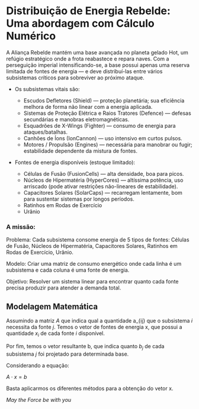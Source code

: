 # Distribuição de Energia Rebelde: Uma abordagem com Cálculo Numérico

A Aliança Rebelde mantém uma base avançada no planeta gelado Hot, um refúgio estratégico onde a frota reabastece e repara naves. Com a perseguição imperial intensificando-se, a base possui apenas uma reserva limitada de fontes de energia — e deve distribuí-las entre vários subsistemas críticos para sobreviver ao próximo ataque.

- Os subsistemas vitais são:

  - Escudos Defletores (Shield) — proteção planetária; sua eficiência melhora de forma não linear com a energia aplicada.
  - Sistemas de Proteção Elétrica e Raios Tratores (Defence) — defesas secundárias e manobras eletromagnéticas.
  - Esquadrões de X-Wings (Fighter) — consumo de energia para ataques/batalhas.
  - Canhões de Íons (IonCannon) — uso intensivo em curtos pulsos.
  - Motores / Propulsão (Engines) — necessária para manobrar ou fugir; estabilidade dependente da mistura de fontes.

- Fontes de energia disponíveis (estoque limitado):

  - Células de Fusão (FusionCells) — alta densidade, boa para picos.
  - Núcleos de Hipermatéria (HyperCores) — altíssima potência, uso arriscado (pode ativar restrições não-lineares de estabilidade).
  - Capacitores Solares (SolarCaps) — recarregam lentamente, bom para sustentar sistemas por longos períodos.
  - Ratinhos em Rodas de Exercício
  - Urânio

### A missão:

Problema: Cada subsistema consome energia de 5 tipos de fontes: Células de Fusão, Núcleos de Hipermatéria, Capacitores Solares, Ratinhos em Rodas de Exercício, Urânio.

Modelo: Criar uma matriz de consumo energético onde cada linha é um subsistema e cada coluna é uma fonte de energia.

Objetivo: Resolver um sistema linear para encontrar quanto cada fonte precisa produzir para atender a demanda total.

## Modelagem Matemática

Assumindo a matriz $A$ que indica qual a quantidade a_{ij} que o subsistema $i$ necessita da fonte $j$. Temos o vetor de fontes de energia x, que possui a quantidade $x_i$ de cada fonte $i$ disponível.

Por fim, temos o vetor resultante b, que indica quanto $b_j$ de cada subsistema $j$ foi projetado para determinada base.

Considerando a equação:

 $A \cdot x = b$

Basta aplicarmos os diferentes métodos para a obtenção do vetor x.

_May the Force be with you_
